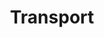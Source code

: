 ---
layout: content
data: transport
title: Transport
isHome: true
link: https://figure.nz/search/?query=children%20transport&ref=yfnz
link-ch: https://figure.nz/search/?query=transport%20children&ref=yfnz
link-te: https://figure.nz/search/?query=transport%20teens&ref=yfnz
link-yo: https://figure.nz/search/?query=transport%20youth&ref=yfnz
---